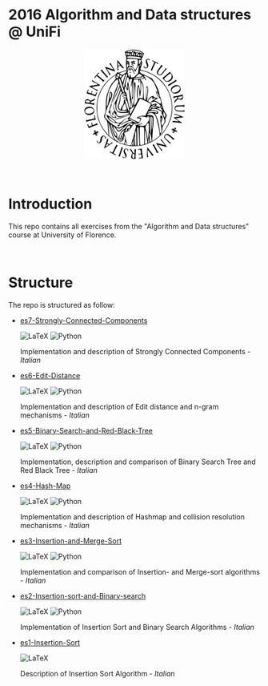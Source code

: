 # 2016 Algorithm and Data structures @ UniFi

<div style="text-align:center">
    <img src="University_of_Florence.png" alt="logo-UniFi" width="200"/>
</div>

&nbsp;

# Introduction
This repo contains all exercises from the "Algorithm and Data structures" course at University of Florence.

&nbsp;

# Structure

The repo is structured as follow:

- [es7-Strongly-Connected-Components](https://github.com/emanuelevivoli/2016-Algorithm-and-Data-structures-UNIFI/es7-Strongly-Connected-Components)

    ![LaTeX](https://img.shields.io/badge/latex-%23008080.svg?style=plastic&logo=latex&logoColor=white) 
    ![Python](https://img.shields.io/badge/python-3670A0?style=plastic&logo=python&logoColor=ffdd54)

    Implementation and description of Strongly Connected Components - _Italian_ 
    
- [es6-Edit-Distance](https://github.com/emanuelevivoli/2016-Algorithm-and-Data-structures-UNIFI/es6-Edit-Distance) 
    
    ![LaTeX](https://img.shields.io/badge/latex-%23008080.svg?style=plastic&logo=latex&logoColor=white) 
    ![Python](https://img.shields.io/badge/python-3670A0?style=plastic&logo=python&logoColor=ffdd54)

    Implementation and description of Edit distance and n-gram mechanisms - _Italian_

- [es5-Binary-Search-and-Red-Black-Tree](https://github.com/emanuelevivoli/2016-Algorithm-and-Data-structures-UNIFI/es5-Binary-Search-and-Red-Black-Tree)
    
    ![LaTeX](https://img.shields.io/badge/latex-%23008080.svg?style=plastic&logo=latex&logoColor=white) 
    ![Python](https://img.shields.io/badge/python-3670A0?style=plastic&logo=python&logoColor=ffdd54)

    Implementation, description and comparison of Binary Search Tree and Red Black Tree - _Italian_

- [es4-Hash-Map](https://github.com/emanuelevivoli/2016-Algorithm-and-Data-structures-UNIFI/es4-Hash-Map) 
    
    ![LaTeX](https://img.shields.io/badge/latex-%23008080.svg?style=plastic&logo=latex&logoColor=white) 
    ![Python](https://img.shields.io/badge/python-3670A0?style=plastic&logo=python&logoColor=ffdd54)

    Implementation and description of Hashmap and collision resolution mechanisms - _Italian_

- [es3-Insertion-and-Merge-Sort](https://github.com/emanuelevivoli/2016-Algorithm-and-Data-structures-UNIFI/es3-Insertion-and-Merge-Sort) 
    
    ![LaTeX](https://img.shields.io/badge/latex-%23008080.svg?style=plastic&logo=latex&logoColor=white) 
    ![Python](https://img.shields.io/badge/python-3670A0?style=plastic&logo=python&logoColor=ffdd54)
    
    Implementation and comparison of Insertion- and Merge-sort algorithms - _Italian_
    
- [es2-Insertion-sort-and-Binary-search](https://github.com/emanuelevivoli/2016-Algorithm-and-Data-structures-UNIFI/es2-Insertion-sort-and-Binary-search)  
    
    ![LaTeX](https://img.shields.io/badge/latex-%23008080.svg?style=plastic&logo=latex&logoColor=white) 
    ![Python](https://img.shields.io/badge/python-3670A0?style=plastic&logo=python&logoColor=ffdd54)
    
    Implementation of Insertion Sort and Binary Search Algorithms - _Italian_

- [es1-Insertion-Sort](https://github.com/emanuelevivoli/2016-Algorithm-and-Data-structures-UNIFI/es1-Insertion-Sort) 
    
    ![LaTeX](https://img.shields.io/badge/latex-%23008080.svg?style=plastic&logo=latex&logoColor=white)

    Description of Insertion Sort Algorithm - _Italian_